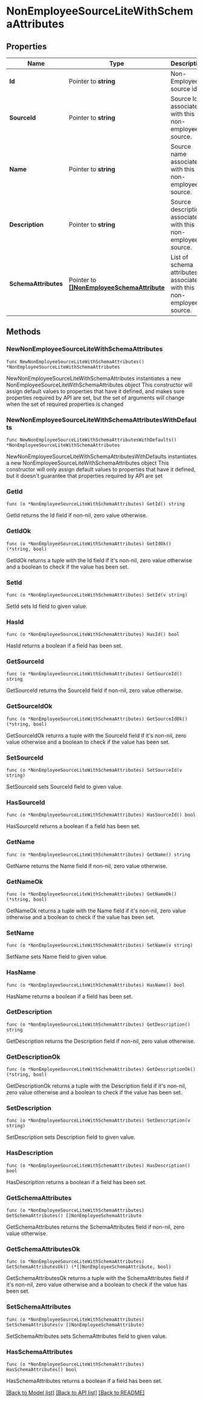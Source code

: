 # NonEmployeeSourceLiteWithSchemaAttributes

## Properties

Name | Type | Description | Notes
------------ | ------------- | ------------- | -------------
**Id** | Pointer to **string** | Non-Employee source id. | [optional] 
**SourceId** | Pointer to **string** | Source Id associated with this non-employee source. | [optional] 
**Name** | Pointer to **string** | Source name associated with this non-employee source. | [optional] 
**Description** | Pointer to **string** | Source description associated with this non-employee source. | [optional] 
**SchemaAttributes** | Pointer to [**[]NonEmployeeSchemaAttribute**](NonEmployeeSchemaAttribute.md) | List of schema attributes associated with this non-employee source. | [optional] 

## Methods

### NewNonEmployeeSourceLiteWithSchemaAttributes

`func NewNonEmployeeSourceLiteWithSchemaAttributes() *NonEmployeeSourceLiteWithSchemaAttributes`

NewNonEmployeeSourceLiteWithSchemaAttributes instantiates a new NonEmployeeSourceLiteWithSchemaAttributes object
This constructor will assign default values to properties that have it defined,
and makes sure properties required by API are set, but the set of arguments
will change when the set of required properties is changed

### NewNonEmployeeSourceLiteWithSchemaAttributesWithDefaults

`func NewNonEmployeeSourceLiteWithSchemaAttributesWithDefaults() *NonEmployeeSourceLiteWithSchemaAttributes`

NewNonEmployeeSourceLiteWithSchemaAttributesWithDefaults instantiates a new NonEmployeeSourceLiteWithSchemaAttributes object
This constructor will only assign default values to properties that have it defined,
but it doesn't guarantee that properties required by API are set

### GetId

`func (o *NonEmployeeSourceLiteWithSchemaAttributes) GetId() string`

GetId returns the Id field if non-nil, zero value otherwise.

### GetIdOk

`func (o *NonEmployeeSourceLiteWithSchemaAttributes) GetIdOk() (*string, bool)`

GetIdOk returns a tuple with the Id field if it's non-nil, zero value otherwise
and a boolean to check if the value has been set.

### SetId

`func (o *NonEmployeeSourceLiteWithSchemaAttributes) SetId(v string)`

SetId sets Id field to given value.

### HasId

`func (o *NonEmployeeSourceLiteWithSchemaAttributes) HasId() bool`

HasId returns a boolean if a field has been set.

### GetSourceId

`func (o *NonEmployeeSourceLiteWithSchemaAttributes) GetSourceId() string`

GetSourceId returns the SourceId field if non-nil, zero value otherwise.

### GetSourceIdOk

`func (o *NonEmployeeSourceLiteWithSchemaAttributes) GetSourceIdOk() (*string, bool)`

GetSourceIdOk returns a tuple with the SourceId field if it's non-nil, zero value otherwise
and a boolean to check if the value has been set.

### SetSourceId

`func (o *NonEmployeeSourceLiteWithSchemaAttributes) SetSourceId(v string)`

SetSourceId sets SourceId field to given value.

### HasSourceId

`func (o *NonEmployeeSourceLiteWithSchemaAttributes) HasSourceId() bool`

HasSourceId returns a boolean if a field has been set.

### GetName

`func (o *NonEmployeeSourceLiteWithSchemaAttributes) GetName() string`

GetName returns the Name field if non-nil, zero value otherwise.

### GetNameOk

`func (o *NonEmployeeSourceLiteWithSchemaAttributes) GetNameOk() (*string, bool)`

GetNameOk returns a tuple with the Name field if it's non-nil, zero value otherwise
and a boolean to check if the value has been set.

### SetName

`func (o *NonEmployeeSourceLiteWithSchemaAttributes) SetName(v string)`

SetName sets Name field to given value.

### HasName

`func (o *NonEmployeeSourceLiteWithSchemaAttributes) HasName() bool`

HasName returns a boolean if a field has been set.

### GetDescription

`func (o *NonEmployeeSourceLiteWithSchemaAttributes) GetDescription() string`

GetDescription returns the Description field if non-nil, zero value otherwise.

### GetDescriptionOk

`func (o *NonEmployeeSourceLiteWithSchemaAttributes) GetDescriptionOk() (*string, bool)`

GetDescriptionOk returns a tuple with the Description field if it's non-nil, zero value otherwise
and a boolean to check if the value has been set.

### SetDescription

`func (o *NonEmployeeSourceLiteWithSchemaAttributes) SetDescription(v string)`

SetDescription sets Description field to given value.

### HasDescription

`func (o *NonEmployeeSourceLiteWithSchemaAttributes) HasDescription() bool`

HasDescription returns a boolean if a field has been set.

### GetSchemaAttributes

`func (o *NonEmployeeSourceLiteWithSchemaAttributes) GetSchemaAttributes() []NonEmployeeSchemaAttribute`

GetSchemaAttributes returns the SchemaAttributes field if non-nil, zero value otherwise.

### GetSchemaAttributesOk

`func (o *NonEmployeeSourceLiteWithSchemaAttributes) GetSchemaAttributesOk() (*[]NonEmployeeSchemaAttribute, bool)`

GetSchemaAttributesOk returns a tuple with the SchemaAttributes field if it's non-nil, zero value otherwise
and a boolean to check if the value has been set.

### SetSchemaAttributes

`func (o *NonEmployeeSourceLiteWithSchemaAttributes) SetSchemaAttributes(v []NonEmployeeSchemaAttribute)`

SetSchemaAttributes sets SchemaAttributes field to given value.

### HasSchemaAttributes

`func (o *NonEmployeeSourceLiteWithSchemaAttributes) HasSchemaAttributes() bool`

HasSchemaAttributes returns a boolean if a field has been set.


[[Back to Model list]](../README.md#documentation-for-models) [[Back to API list]](../README.md#documentation-for-api-endpoints) [[Back to README]](../README.md)


